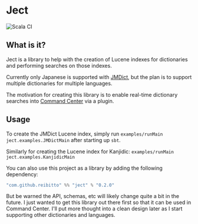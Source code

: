 # Ject

![Scala CI](https://github.com/reibitto/ject/workflows/Scala%20CI/badge.svg)

## What is it?

Ject is a library to help with the creation of Lucene indexes for dictionaries and performing searches on those indexes.

Currently only Japanese is supported with [JMDict](http://www.edrdg.org/jmdict/edict_doc.html), but the plan is to
support multiple dictionaries for multiple languages.

The motivation for creating this library is to enable real-time dictionary searches into
[Command Center](https://github.com/reibitto/command-center) via a plugin.

## Usage

To create the JMDict Lucene index, simply run `examples/runMain ject.examples.JMDictMain` after starting up `sbt`.

Similarly for creating the Lucene index for Kanjidic: `examples/runMain ject.examples.KanjidicMain`

You can also use this project as a library by adding the following dependency:

```scala
"com.github.reibitto" %% "ject" % "0.2.0"
```

But be warned the API, schemas, etc will likely change quite a bit in the future. I just wanted to get this library
out there first so that it can be used in Command Center. I'll put more thought into a clean design later as I start
supporting other dictionaries and languages.
